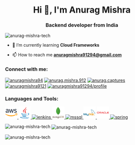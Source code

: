 <h1 align="center">Hi 👋, I'm Anurag Mishra</h1>
<h3 align="center">Backend developer from India</h3>

<p align="left"> <img src="https://komarev.com/ghpvc/?username=anurag-mishra-tech&label=Profile%20views&color=0e75b6&style=flat" alt="anurag-mishra-tech" /> </p>

- 🌱 I’m currently learning **Cloud Frameworks**

- 📫 How to reach me **anuragmishra91294@gmail.com**

<h3 align="left">Connect with me:</h3>
<p align="left">
<a href="https://linkedin.com/in/anuragmishra94" target="blank"><img align="center" src="https://raw.githubusercontent.com/rahuldkjain/github-profile-readme-generator/master/src/images/icons/Social/linked-in-alt.svg" alt="anuragmishra94" height="30" width="40" /></a>
<a href="https://fb.com/anurag.mishra.912" target="blank"><img align="center" src="https://raw.githubusercontent.com/rahuldkjain/github-profile-readme-generator/master/src/images/icons/Social/facebook.svg" alt="anurag.mishra.912" height="30" width="40" /></a>
<a href="https://instagram.com/anurag.captures" target="blank"><img align="center" src="https://raw.githubusercontent.com/rahuldkjain/github-profile-readme-generator/master/src/images/icons/Social/instagram.svg" alt="anurag.captures" height="30" width="40" /></a>
<a href="https://www.hackerrank.com/anuragmishra9121" target="blank"><img align="center" src="https://raw.githubusercontent.com/rahuldkjain/github-profile-readme-generator/master/src/images/icons/Social/hackerrank.svg" alt="anuragmishra9121" height="30" width="40" /></a>
<a href="https://auth.geeksforgeeks.org/user/anuragmishra91294/profile" target="blank"><img align="center" src="https://raw.githubusercontent.com/rahuldkjain/github-profile-readme-generator/master/src/images/icons/Social/geeks-for-geeks.svg" alt="anuragmishra91294/profile" height="30" width="40" /></a>
</p>

<h3 align="left">Languages and Tools:</h3>
<p align="left"> <a href="https://aws.amazon.com" target="_blank" rel="noreferrer"> <img src="https://raw.githubusercontent.com/devicons/devicon/master/icons/amazonwebservices/amazonwebservices-original-wordmark.svg" alt="aws" width="40" height="40"/> </a> <a href="https://www.java.com" target="_blank" rel="noreferrer"> <img src="https://raw.githubusercontent.com/devicons/devicon/master/icons/java/java-original.svg" alt="java" width="40" height="40"/> </a> <a href="https://www.jenkins.io" target="_blank" rel="noreferrer"> <img src="https://www.vectorlogo.zone/logos/jenkins/jenkins-icon.svg" alt="jenkins" width="40" height="40"/> </a> <a href="https://www.mongodb.com/" target="_blank" rel="noreferrer"> <img src="https://raw.githubusercontent.com/devicons/devicon/master/icons/mongodb/mongodb-original-wordmark.svg" alt="mongodb" width="40" height="40"/> </a> <a href="https://www.microsoft.com/en-us/sql-server" target="_blank" rel="noreferrer"> <img src="https://www.svgrepo.com/show/303229/microsoft-sql-server-logo.svg" alt="mssql" width="40" height="40"/> </a> <a href="https://www.mysql.com/" target="_blank" rel="noreferrer"> <img src="https://raw.githubusercontent.com/devicons/devicon/master/icons/mysql/mysql-original-wordmark.svg" alt="mysql" width="40" height="40"/> </a> <a href="https://www.oracle.com/" target="_blank" rel="noreferrer"> <img src="https://raw.githubusercontent.com/devicons/devicon/master/icons/oracle/oracle-original.svg" alt="oracle" width="40" height="40"/> </a> <a href="https://spring.io/" target="_blank" rel="noreferrer"> <img src="https://www.vectorlogo.zone/logos/springio/springio-icon.svg" alt="spring" width="40" height="40"/> </a> </p>

<p><img align="left" src="https://github-readme-stats.vercel.app/api/top-langs?username=anurag-mishra-tech&show_icons=true&locale=en&layout=compact" alt="anurag-mishra-tech" /></p>

<p>&nbsp;<img align="center" src="https://github-readme-stats.vercel.app/api?username=anurag-mishra-tech&show_icons=true&locale=en" alt="anurag-mishra-tech" /></p>

<p><img align="center" src="https://github-readme-streak-stats.herokuapp.com/?user=anurag-mishra-tech&" alt="anurag-mishra-tech" /></p>
